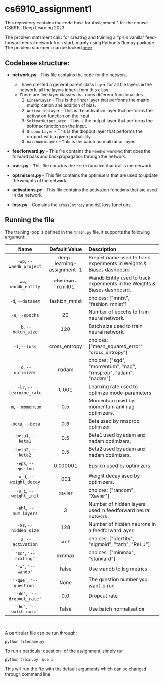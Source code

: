 # cs6910_assignment1

This repository contains the code base for Assignment 1 for the course CS6910: Deep Learning 2023. 


The problem statement calls for creating and training a "plain vanilla" feed-forward neural network from start, mainly using Python's Numpy package. 
The problem statement can be looked [here](https://api.wandb.ai/links/romilchouhan/9o88sdop)

## Codebase structure: 
* __network.py__ - This file contains the code for the network.
    - I have created a general parent class `Layer` for all the layers in the network, all the layers inherit from this class. 
    - There are five layer classes that does different functionalities: 
        1. `LinearLayer` - This is the linear layer that performs the matrix multiplication and addition of bias.
        2. `ActivationLayer` - This is the activation layer that performs the activation function on the input.
        3. `SoftmaxOutputLayer` - This is the output layer that performs the softmax function on the input.
        4. `DropoutLayer` - This is the dropout layer that performs the dropout with a given probability.
        5. `BatchNormLayer` - This is the batch normalization layer.

* __feedforward.py__ - This file contains the `FeedForwardNet` that does the forward pass and backpropagation through the network.

* __train.py__ - This file contains the `train` function that trains the network. 

* __optimisers.py__ - This file contains the optimisers that are used to update the weights of the network.

* __activations.py__ - This file contains the activation functions that are used in the network.

* __loss.py__ - Contains the `CrossEntropy` and `MSE` loss functions.

## Running the file
The training loop is defined in the `train.py` file. It supports the following argument:


| Name | Default Value | Description |
| :---: | :-------------: | :----------- |
| `-wp`, `--wandb_project` | deep-learning-assignment-1 | Project name used to track experiments in Weights & Biases dashboard |
| `-we`, `--wandb_entity` | chouhan-romil01  | Wandb Entity used to track experiments in the Weights & Biases dashboard. |
| `-d`, `--dataset` | fashion_mnist | choices:  ["mnist", "fashion_mnist"] |
| `-e`, `--epochs` | 20 |  Number of epochs to train neural network.|
| `-b`, `--batch_size` | 128 | Batch size used to train neural network. | 
| `-l`, `--loss` | cross_entropy | choices:  ["mean_squared_error", "cross_entropy"] |
| `-o`, `--optimizer` | nadam | choices:  ["sgd", "momentum", "nag", "rmsprop", "adam", "nadam"] | 
| `-lr`, `--learning_rate` | 0.001 | Learning rate used to optimize model parameters | 
| `-m`, `--momentum` | 0.5 | Momentum used by momentum and nag optimizers. |
| `-beta`, `--beta` | 0.5 | Beta used by rmsprop optimizer | 
| `-beta1`, `--beta1` | 0.5 | Beta1 used by adam and nadam optimizers. | 
| `-beta2`, `--beta2` | 0.5 | Beta2 used by adam and nadam optimizers. |
| `-eps`, `--epsilon` | 0.000001 | Epsilon used by optimizers. |
| `-w_d`, `--weight_decay` | .001 | Weight decay used by optimizers. |
| `-w_i`, `--weight_init` | xavier | choices:  ["random", "Xavier"] | 
| `-nhl`, `--num_layers` | 3 | Number of hidden layers used in feedforward neural network. | 
| `-sz`, `--hidden_size` | 128 | Number of hidden neurons in a feedforward layer. |
| `-a`, `--activation` | tanh | choices:  ["identity", "sigmoid", "tanh", "ReLU"] |
|`'sc'`, `'--scaling'` | minmax | choices: ["minmax", "standard"] |
|`'-w'`, `'--wandb'` | False | Use wandb to log metrics |
|`'-que'`, `'--question'` | None | The question number you want to run |
|`'-do'`, `'--dropout_rate'` | 0.0 | Dropout rate |
|`'-bn'`, `'--batch_norm'` | False | Use batch normalisation |

<br>


A particular file can be run through: 
```
python filename.py
```

To run a particular question i of the assignment, simply run: 
```
python train.py -que i
```  
This will run the file with the default arguments which can be changed through command line.

